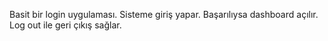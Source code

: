 Basit bir login uygulaması.
Sisteme giriş yapar.
Başarılıysa dashboard açılır.
Log out ile geri çıkış sağlar.


